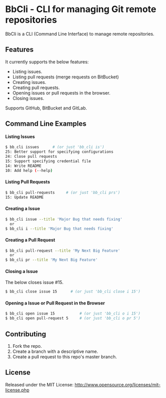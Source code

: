 # BbCli - CLI for managing Git remote repositories

BbCli is a CLI (Command Line Interface) to manage remote repositories.

## Features

It currently supports the below features:

- Listing issues.
- Listing pull requests (merge requests on BitBucket)
- Creating issues.
- Creating pull requests.
- Opening issues or pull requests in the browser.
- Closing issues.

Supports GitHub, BitBucket and GitLab.


## Command Line Examples

#### Listing Issues

```bash
$ bb_cli issues      # (or just 'bb_cli is')
25: Better support for specifying configurations
24: Close pull requests
15: Support specifying credential file
14: Write README
10: Add help (--help)
```

#### Listing Pull Requests

```bash
$ bb_cli pull-requests     # (or just 'bb_cli prs')
15: Update README
```

#### Creating a Issue

```bash
$ bb_cli issue --title 'Major Bug that needs fixing'
  or
$ bb_cli i --title 'Major Bug that needs fixing'
```

#### Creating a Pull Request

```bash
$ bb_cli pull-request --title 'My Next Big Feature'
  or
$ bb_cli pr --title 'My Next Big Feature'
```

#### Closing a Issue

The below closes issue #15.

```bash
$ bb_cli close issue 15      # (or just 'bb_cli close i 15')
```

#### Opening a Issue or Pull Request in the Browser

```bash
$ bb_cli open issue 15           # (or just 'bb_cli o i 15')
$ bb_cli open pull-request 5     # (or just 'bb_cli o pr 5')
```

## Contributing

1. Fork the repo.
1. Create a branch with a descriptive name.
1. Create a pull request to this repo's master branch.

## License

Released under the MIT License: http://www.opensource.org/licenses/mit-license.php
